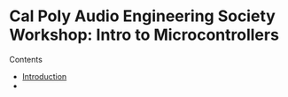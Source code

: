 
# Cal Poly Audio Engineering Society Workshop: Intro to Microcontrollers

Contents
- [Introduction](00-introduction.md)
- 
